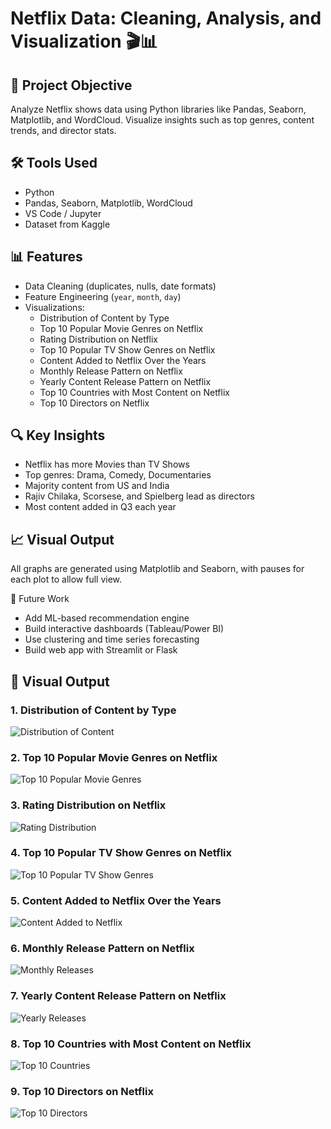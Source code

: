 # Netflix Data: Cleaning, Analysis, and Visualization 🎬📊

## 📌 Project Objective
Analyze Netflix shows data using Python libraries like Pandas, Seaborn, Matplotlib, and WordCloud. Visualize insights such as top genres, content trends, and director stats.

## 🛠️ Tools Used
- Python
- Pandas, Seaborn, Matplotlib, WordCloud
- VS Code / Jupyter
- Dataset from Kaggle

## 📊 Features
- Data Cleaning (duplicates, nulls, date formats)
- Feature Engineering (`year`, `month`, `day`)
- Visualizations:
  - Distribution of Content by Type
  - Top 10 Popular Movie Genres on Netflix
  - Rating Distribution on Netflix
  - Top 10 Popular TV Show Genres on Netflix
  - Content Added to Netflix Over the Years
  - Monthly Release Pattern on Netflix
  - Yearly Content Release Pattern on Netflix
  - Top 10 Countries with Most Content on Netflix
  - Top 10 Directors on Netflix

## 🔍 Key Insights
- Netflix has more Movies than TV Shows
- Top genres: Drama, Comedy, Documentaries
- Majority content from US and India
- Rajiv Chilaka, Scorsese, and Spielberg lead as directors
- Most content added in Q3 each year

## 📈 Visual Output
All graphs are generated using Matplotlib and Seaborn, with pauses for each plot to allow full view.

🔮 Future Work
- Add ML-based recommendation engine
- Build interactive dashboards (Tableau/Power BI)
- Use clustering and time series forecasting
- Build web app with Streamlit or Flask

## 📸 Visual Output

### 1. Distribution of Content by Type
![Distribution of Content](https://github.com/Saireddy81797/Netflix_Data_Analysis_Visualization/raw/main/Distribution_of_Content_by_Type.png)

### 2. Top 10 Popular Movie Genres on Netflix
![Top 10 Popular Movie Genres](https://github.com/Saireddy81797/Netflix_Data_Analysis_Visualization/raw/main/Screenshot_446.png)

### 3. Rating Distribution on Netflix
![Rating Distribution](https://github.com/Saireddy81797/Netflix_Data_Analysis_Visualization/raw/main/Screenshot_447.png)

### 4. Top 10 Popular TV Show Genres on Netflix
![Top 10 Popular TV Show Genres](https://github.com/Saireddy81797/Netflix_Data_Analysis_Visualization/raw/main/Screenshot_449.png)

### 5. Content Added to Netflix Over the Years
![Content Added to Netflix](https://github.com/Saireddy81797/Netflix_Data_Analysis_Visualization/raw/main/Screenshot_450.png)

### 6. Monthly Release Pattern on Netflix
![Monthly Releases](https://github.com/Saireddy81797/Netflix_Data_Analysis_Visualization/raw/main/Screenshot_451.png)

### 7. Yearly Content Release Pattern on Netflix
![Yearly Releases](https://github.com/Saireddy81797/Netflix_Data_Analysis_Visualization/raw/main/Screenshot_452.png)

### 8. Top 10 Countries with Most Content on Netflix
![Top 10 Countries](https://github.com/Saireddy81797/Netflix_Data_Analysis_Visualization/raw/main/Screenshot_451.png)

### 9. Top 10 Directors on Netflix
![Top 10 Directors](https://github.com/Saireddy81797/Netflix_Data_Analysis_Visualization/raw/main/Screenshot_451.png)
